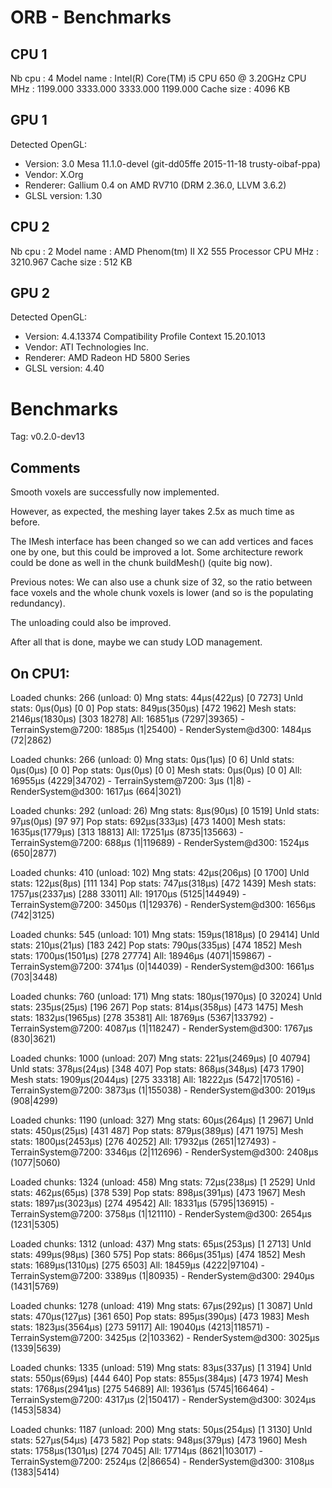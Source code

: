 ORB - Benchmarks
================

CPU 1
-----

Nb cpu      : 4
Model name  : Intel(R) Core(TM) i5 CPU         650  @ 3.20GHz
CPU MHz     : 1199.000 3333.000 3333.000 1199.000
Cache size  : 4096 KB

GPU 1
-----

Detected OpenGL:
* Version: 3.0 Mesa 11.1.0-devel (git-dd05ffe 2015-11-18 trusty-oibaf-ppa)
* Vendor: X.Org
* Renderer: Gallium 0.4 on AMD RV710 (DRM 2.36.0, LLVM 3.6.2)
* GLSL version: 1.30

CPU 2
-----

Nb cpu      : 2
Model name  : AMD Phenom(tm) II X2 555 Processor
CPU MHz		: 3210.967
Cache size	: 512 KB

GPU 2
-----

Detected OpenGL:
* Version: 4.4.13374 Compatibility Profile Context 15.20.1013
* Vendor: ATI Technologies Inc.
* Renderer: AMD Radeon HD 5800 Series
* GLSL version: 4.40

Benchmarks
==========

Tag: v0.2.0-dev13

Comments
--------

Smooth voxels are successfully now implemented.

However, as expected, the meshing layer takes 2.5x as much time as before.

The IMesh interface has been changed so we can add vertices and faces one by one, but this could be improved a lot. Some architecture rework could be done as well in the chunk buildMesh() (quite big now).

Previous notes:
We can also use a chunk size of 32, so the ratio between face voxels and the whole chunk voxels is lower (and so is the populating redundancy).

The unloading could also be improved.

After all that is done, maybe we can study LOD management.

On CPU1:
--------

Loaded chunks: 266 (unload: 0)
  Mng stats:  44µs(422µs) [0 7273]
  Unld stats:  0µs(0µs) [0 0]
  Pop stats:  849µs(350µs) [472 1962]
  Mesh stats: 2146µs(1830µs) [303 18278]
All: 16851µs (7297|39365)
    - TerrainSystem@7200: 1885µs (1|25400)
    - RenderSystem@d300: 1484µs (72|2862)

Loaded chunks: 266 (unload: 0)
  Mng stats:  0µs(1µs) [0 6]
  Unld stats:  0µs(0µs) [0 0]
  Pop stats:  0µs(0µs) [0 0]
  Mesh stats: 0µs(0µs) [0 0]
All: 16955µs (4229|34702)
    - TerrainSystem@7200: 3µs (1|8)
    - RenderSystem@d300: 1617µs (664|3021)

Loaded chunks: 292 (unload: 26)
  Mng stats:  8µs(90µs) [0 1519]
  Unld stats:  97µs(0µs) [97 97]
  Pop stats:  692µs(333µs) [473 1400]
  Mesh stats: 1635µs(1779µs) [313 18813]
All: 17251µs (8735|135663)
    - TerrainSystem@7200: 688µs (1|119689)
    - RenderSystem@d300: 1524µs (650|2877)

Loaded chunks: 410 (unload: 102)
  Mng stats:  42µs(206µs) [0 1700]
  Unld stats:  122µs(8µs) [111 134]
  Pop stats:  747µs(318µs) [472 1439]
  Mesh stats: 1757µs(2337µs) [288 33011]
All: 19170µs (5125|144949)
    - TerrainSystem@7200: 3450µs (1|129376)
    - RenderSystem@d300: 1656µs (742|3125)

Loaded chunks: 545 (unload: 101)
  Mng stats:  159µs(1818µs) [0 29414]
  Unld stats:  210µs(21µs) [183 242]
  Pop stats:  790µs(335µs) [474 1852]
  Mesh stats: 1700µs(1501µs) [278 27774]
All: 18946µs (4071|159867)
    - TerrainSystem@7200: 3741µs (0|144039)
    - RenderSystem@d300: 1661µs (703|3448)

Loaded chunks: 760 (unload: 171)
  Mng stats:  180µs(1970µs) [0 32024]
  Unld stats:  235µs(25µs) [196 267]
  Pop stats:  814µs(358µs) [473 1475]
  Mesh stats: 1832µs(1965µs) [278 35381]
All: 18769µs (5367|133792)
    - TerrainSystem@7200: 4087µs (1|118247)
    - RenderSystem@d300: 1767µs (830|3621)

Loaded chunks: 1000 (unload: 207)
  Mng stats:  221µs(2469µs) [0 40794]
  Unld stats:  378µs(24µs) [348 407]
  Pop stats:  868µs(348µs) [473 1790]
  Mesh stats: 1909µs(2044µs) [275 33318]
All: 18222µs (5472|170516)
    - TerrainSystem@7200: 3873µs (1|155038)
    - RenderSystem@d300: 2019µs (908|4299)

Loaded chunks: 1190 (unload: 327)
  Mng stats:  60µs(264µs) [1 2967]
  Unld stats:  450µs(25µs) [431 487]
  Pop stats:  879µs(389µs) [471 1975]
  Mesh stats: 1800µs(2453µs) [276 40252]
All: 17932µs (2651|127493)
    - TerrainSystem@7200: 3346µs (2|112696)
    - RenderSystem@d300: 2408µs (1077|5060)

Loaded chunks: 1324 (unload: 458)
  Mng stats:  72µs(238µs) [1 2529]
  Unld stats:  462µs(65µs) [378 539]
  Pop stats:  898µs(391µs) [473 1967]
  Mesh stats: 1897µs(3023µs) [274 49542]
All: 18331µs (5795|136915)
    - TerrainSystem@7200: 3758µs (1|121110)
    - RenderSystem@d300: 2654µs (1231|5305)

Loaded chunks: 1312 (unload: 437)
  Mng stats:  65µs(253µs) [1 2713]
  Unld stats:  499µs(98µs) [360 575]
  Pop stats:  866µs(351µs) [474 1852]
  Mesh stats: 1689µs(1310µs) [275 6503]
All: 18459µs (4222|97104)
    - TerrainSystem@7200: 3389µs (1|80935)
    - RenderSystem@d300: 2940µs (1431|5769)

Loaded chunks: 1278 (unload: 419)
  Mng stats:  67µs(292µs) [1 3087]
  Unld stats:  470µs(127µs) [361 650]
  Pop stats:  895µs(390µs) [473 1983]
  Mesh stats: 1823µs(3564µs) [273 59117]
All: 19040µs (4213|118571)
    - TerrainSystem@7200: 3425µs (2|103362)
    - RenderSystem@d300: 3025µs (1339|5639)

Loaded chunks: 1335 (unload: 519)
  Mng stats:  83µs(337µs) [1 3194]
  Unld stats:  550µs(69µs) [444 640]
  Pop stats:  855µs(384µs) [473 1974]
  Mesh stats: 1768µs(2941µs) [275 54689]
All: 19361µs (5745|166464)
    - TerrainSystem@7200: 4317µs (2|150417)
    - RenderSystem@d300: 3024µs (1453|5834)

Loaded chunks: 1187 (unload: 200)
  Mng stats:  50µs(254µs) [1 3130]
  Unld stats:  527µs(54µs) [473 582]
  Pop stats:  948µs(379µs) [473 1960]
  Mesh stats: 1758µs(1301µs) [274 7045]
All: 17714µs (8621|103017)
    - TerrainSystem@7200: 2524µs (2|86654)
    - RenderSystem@d300: 3108µs (1383|5414)

